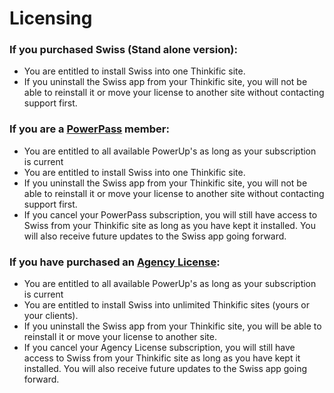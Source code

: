 # Licensing



### If you purchased Swiss \(Stand alone version\):

* You are entitled to install Swiss into one Thinkific site.
* If you uninstall the Swiss app from your Thinkific site, you will not be able to reinstall it or move your license to another site without contacting support first.

### If you are a [PowerPass](https://powerups.thinkific.com/pages/playeah#pricing) member:

* You are entitled to all available PowerUp's as long as your subscription is current
* You are entitled to install Swiss into one Thinkific site.
* If you uninstall the Swiss app from your Thinkific site, you will not be able to reinstall it or move your license to another site without contacting support first.
* If you cancel your PowerPass subscription, you will still have access to Swiss from your Thinkific site as long as you have kept it installed. You will also receive future updates to the Swiss app going forward.

### If you have purchased an [Agency License](https://powerups.thinkific.com/pages/playeah#pricing):

* You are entitled to all available PowerUp's as long as your subscription is current
* You are entitled to install Swiss into unlimited Thinkific sites \(yours or your clients\).
* If you uninstall the Swiss app from your Thinkific site, you will be able to reinstall it or move your license to another site.
* If you cancel your Agency License subscription, you will still have access to Swiss from your Thinkific site as long as you have kept it installed. You will also receive future updates to the Swiss app going forward.

